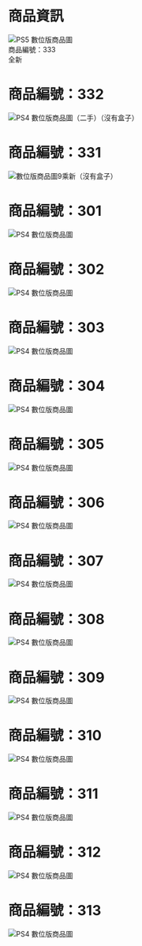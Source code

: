 
</head>
<body>
    <h1>商品資訊</h1>
    <img src="IMG_1092.jpeg" alt="PS5 數位版商品圖">
    <div class="code">商品編號：333</div>全新
</body>
</html>
<!DOCTYPE html>
<html lang="zh-TW">
<head>
    <meta charset="UTF-8">
    <title>商品展示</title>
</head>
<body>
    <h1>商品編號：332</h1>
    <img src="IMG_1065.jpeg" alt="PS4 數位版商品圖">（二手）（沒有盒子）
</body>
</html>
<h1>商品編號：331</h1>
    <img src="IMG_1064.jpeg" alt=" 數位版商品圖">9乘新（沒有盒子）
</body>
</html>
<h1>商品編號：301</h1>
    <img src="IMG_1076.jpeg" alt="PS4 數位版商品圖">
</body>
</html>
<h1>商品編號：302</h1>
    <img src="IMG_1077.jpeg" alt="PS4 數位版商品圖">
</body>
</html>
<h1>商品編號：303</h1>
    <img src="IMG_1078.jpeg" alt="PS4 數位版商品圖">
</body>
</html>
<h1>商品編號：304</h1>
    <img src="IMG_1079.jpeg" alt="PS4 數位版商品圖">
</body>
</html>
<h1>商品編號：305</h1>
    <img src="IMG_1080.jpeg" alt="PS4 數位版商品圖">
</body>
</html>
<h1>商品編號：306</h1>
    <img src="IMG_1081.jpeg" alt="PS4 數位版商品圖">
</body>
</html>
<h1>商品編號：307</h1>
    <img src="IMG_1082.jpeg" alt="PS4 數位版商品圖">
</body>
</html>
<h1>商品編號：308</h1>
    <img src="IMG_1083.jpeg" alt="PS4 數位版商品圖">
</body>
</html>
<h1>商品編號：309</h1>
    <img src="IMG_1084.jpeg" alt="PS4 數位版商品圖">
</body>
</html>
<h1>商品編號：310</h1>
    <img src="IMG_1085.jpeg" alt="PS4 數位版商品圖">
</body>
</html>
<h1>商品編號：311</h1>
    <img src="IMG_1086.jpeg" alt="PS4 數位版商品圖">
</body>
</html>
<h1>商品編號：312</h1>
    <img src="IMG_1087.jpeg" alt="PS4 數位版商品圖">
</body>
</html>
<h1>商品編號：313</h1>
    <img src="IMG_1088.jpeg" alt="PS4 數位版商品圖">
</body>
</html>
